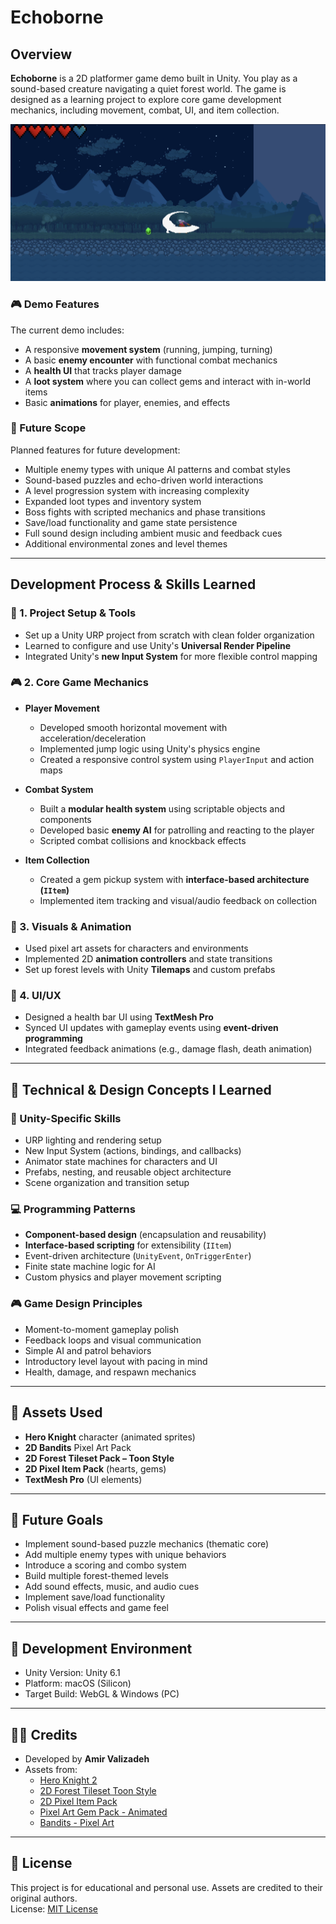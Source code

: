 # Echoborne

## Overview
**Echoborne** is a 2D platformer game demo built in Unity. You play as a sound-based creature navigating a quiet forest world. The game is designed as a learning project to explore core game development mechanics, including movement, combat, UI, and item collection.

![gameplay demo image](./echobornedemoimg.png)

### 🎮 Demo Features
The current demo includes:
- A responsive **movement system** (running, jumping, turning)
- A basic **enemy encounter** with functional combat mechanics
- A **health UI** that tracks player damage
- A **loot system** where you can collect gems and interact with in-world items
- Basic **animations** for player, enemies, and effects

### 🔮 Future Scope
Planned features for future development:
- Multiple enemy types with unique AI patterns and combat styles
- Sound-based puzzles and echo-driven world interactions
- A level progression system with increasing complexity
- Expanded loot types and inventory system
- Boss fights with scripted mechanics and phase transitions
- Save/load functionality and game state persistence
- Full sound design including ambient music and feedback cues
- Additional environmental zones and level themes

---

## Development Process & Skills Learned

### 🔧 1. Project Setup & Tools
- Set up a Unity URP project from scratch with clean folder organization
- Learned to configure and use Unity's **Universal Render Pipeline**
- Integrated Unity's **new Input System** for more flexible control mapping

### 🎮 2. Core Game Mechanics
- **Player Movement**
  - Developed smooth horizontal movement with acceleration/deceleration
  - Implemented jump logic using Unity's physics engine
  - Created a responsive control system using `PlayerInput` and action maps

- **Combat System**
  - Built a **modular health system** using scriptable objects and components
  - Developed basic **enemy AI** for patrolling and reacting to the player
  - Scripted combat collisions and knockback effects

- **Item Collection**
  - Created a gem pickup system with **interface-based architecture (`IItem`)**
  - Implemented item tracking and visual/audio feedback on collection

### 🎨 3. Visuals & Animation
- Used pixel art assets for characters and environments
- Implemented 2D **animation controllers** and state transitions
- Set up forest levels with Unity **Tilemaps** and custom prefabs

### 🧩 4. UI/UX
- Designed a health bar UI using **TextMesh Pro**
- Synced UI updates with gameplay events using **event-driven programming**
- Integrated feedback animations (e.g., damage flash, death animation)

---

## 🧠 Technical & Design Concepts I Learned

### 🧰 Unity-Specific Skills
- URP lighting and rendering setup
- New Input System (actions, bindings, and callbacks)
- Animator state machines for characters and UI
- Prefabs, nesting, and reusable object architecture
- Scene organization and transition setup

### 💻 Programming Patterns
- **Component-based design** (encapsulation and reusability)
- **Interface-based scripting** for extensibility (`IItem`)
- Event-driven architecture (`UnityEvent`, `OnTriggerEnter`)
- Finite state machine logic for AI
- Custom physics and player movement scripting

### 🎮 Game Design Principles
- Moment-to-moment gameplay polish
- Feedback loops and visual communication
- Simple AI and patrol behaviors
- Introductory level layout with pacing in mind
- Health, damage, and respawn mechanics

---

## 📁 Assets Used

- **Hero Knight** character (animated sprites)
- **2D Bandits** Pixel Art Pack
- **2D Forest Tileset Pack – Toon Style**
- **2D Pixel Item Pack** (hearts, gems)
- **TextMesh Pro** (UI elements)

---

## 🔮 Future Goals
- Implement sound-based puzzle mechanics (thematic core)
- Add multiple enemy types with unique behaviors
- Introduce a scoring and combo system
- Build multiple forest-themed levels
- Add sound effects, music, and audio cues
- Implement save/load functionality
- Polish visual effects and game feel

---

## 🧪 Development Environment

- Unity Version: Unity 6.1
- Platform: macOS (Silicon)
- Target Build: WebGL & Windows (PC)

---

## 🙋‍♂️ Credits

- Developed by **Amir Valizadeh**
- Assets from:
  - [Hero Knight 2](https://assetstore.unity.com/packages/2d/characters/hero-knight-2-168019)
  - [2D Forest Tileset Toon Style](https://assetstore.unity.com/packages/2d/environments/2d-forest-tileset-pack-toon-style-93499)
  - [2D Pixel Item Pack](https://assetstore.unity.com/packages/2d/gui/icons/2d-pixel-item-asset-pack-99645)
  - [Pixel Art Gem Pack - Animated](https://assetstore.unity.com/packages/2d/environments/pixel-art-gem-pack-animated-277559)
  - [Bandits - Pixel Art](https://assetstore.unity.com/packages/2d/characters/bandits-pixel-art-104130)

---

## 📄 License

This project is for educational and personal use. Assets are credited to their original authors.  
License: [MIT License](https://www.mit.edu/~amini/LICENSE.md)
